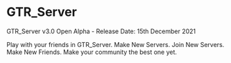 # GTR_Server
GTR_Server v3.0 Open Alpha - Release Date: 15th December 2021

Play with your friends in GTR_Server. Make New Servers. Join New Servers. Make New Friends. Make your community the best one yet.
